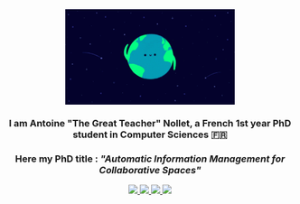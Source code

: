 <div align="center">
    <img src="assets/hello.gif" align="center" height="" width="300" />
</div>

### <div align="center" width="200">I am Antoine "The Great Teacher" Nollet, a French 1st year PhD student in Computer Sciences 🇫🇷</div>

<h3>
<div align="center" width="200">Here my PhD title : <em>"Automatic Information Management for Collaborative Spaces"</em> 
</div>
</h3>

<p align="center">
    <a href="mailto:antoine.nollet@univ-lille.fr">
        <img src="https://img.shields.io/badge/mail-%23ff4343.svg?&style=for-the-badge&logo=gmail&logoColor=white" />
    </a>
    <a href="https://discordapp.com/users/502400618913202177">
        <img src="https://img.shields.io/badge/Discord-7289DA?style=for-the-badge&logo=discord&logoColor=white" />
    </a>
    <a href="https://www.linkedin.com/in/antoine-nollet/">
        <img src="https://img.shields.io/badge/LinkedIn-0077B5?style=for-the-badge&logo=linkedin&logoColor=white" />
    </a>
    <a href="https://the-gtn.github.io/">
        <img src="https://img.shields.io/badge/the--gtn.github.io-white?style=for-the-badge" />
    </a>
</p>

<!--
**The-GTN/The-GTN** is a ✨ _special_ ✨ repository because its `README.md` (this file) appears on your GitHub profile.

Here are some ideas to get you started:

- 🔭 I’m currently working on ...
- 🌱 I’m currently learning ...
- 👯 I’m looking to collaborate on ...
- 🤔 I’m looking for help with ...
- 💬 Ask me about ...
- 📫 How to reach me: ...
- 😄 Pronouns: ...
- ⚡ Fun fact: ...
-->
